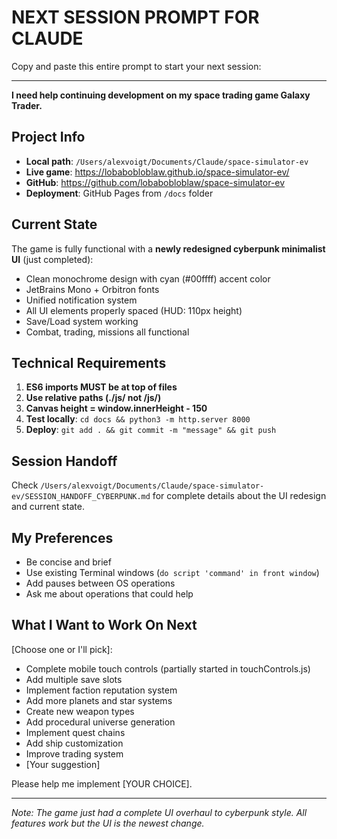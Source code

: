 # NEXT SESSION PROMPT FOR CLAUDE

Copy and paste this entire prompt to start your next session:

---

**I need help continuing development on my space trading game Galaxy Trader.**

## Project Info
* **Local path**: `/Users/alexvoigt/Documents/Claude/space-simulator-ev`
* **Live game**: https://lobabobloblaw.github.io/space-simulator-ev/
* **GitHub**: https://github.com/lobabobloblaw/space-simulator-ev
* **Deployment**: GitHub Pages from `/docs` folder

## Current State
The game is fully functional with a **newly redesigned cyberpunk minimalist UI** (just completed):
* Clean monochrome design with cyan (#00ffff) accent color
* JetBrains Mono + Orbitron fonts
* Unified notification system
* All UI elements properly spaced (HUD: 110px height)
* Save/Load system working
* Combat, trading, missions all functional

## Technical Requirements
1. **ES6 imports MUST be at top of files**
2. **Use relative paths (./js/ not /js/)**
3. **Canvas height = window.innerHeight - 150**
4. **Test locally**: `cd docs && python3 -m http.server 8000`
5. **Deploy**: `git add . && git commit -m "message" && git push`

## Session Handoff
Check `/Users/alexvoigt/Documents/Claude/space-simulator-ev/SESSION_HANDOFF_CYBERPUNK.md` for complete details about the UI redesign and current state.

## My Preferences
- Be concise and brief
- Use existing Terminal windows (`do script 'command' in front window`)
- Add pauses between OS operations
- Ask me about operations that could help

## What I Want to Work On Next
[Choose one or I'll pick]:
* Complete mobile touch controls (partially started in touchControls.js)
* Add multiple save slots
* Implement faction reputation system
* Add more planets and star systems
* Create new weapon types
* Add procedural universe generation
* Implement quest chains
* Add ship customization
* Improve trading system
* [Your suggestion]

Please help me implement [YOUR CHOICE].

---

*Note: The game just had a complete UI overhaul to cyberpunk style. All features work but the UI is the newest change.*